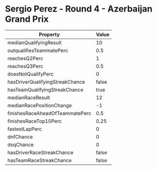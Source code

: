 # Sergio Perez - Round 4 - Azerbaijan Grand Prix
Property | Value
--- | ---
medianQualifyingResult | 10
outqualifiesTeammatePerc | 0.5
reachesQ2Perc | 1
reachesQ3Perc | 0.5
doesNotQualifyPerc | 0
hasDriverQualifyingStreakChance | false
hasTeamQualifyingStreakChance | true
medianRaceResult | 12
medianRacePositionChange | -1
finishesRaceAheadOfTeammatePerc | 0.5
finishesRaceTop10Perc | 0.25
fastestLapPerc | 0
dnfChance | 0
dsqChance | 0
hasDriverRaceStreakChance | false
hasTeamRaceStreakChance | false
